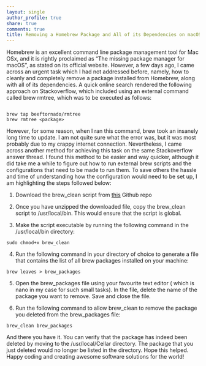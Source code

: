 ```yaml
---
layout: single
author_profile: true
share: true
comments: true
title: Removing a Homebrew Package and All of its Dependencies on macOS
---
```


Homebrew is an excellent command line package management tool for Mac OSx, and it is rightly proclaimed as “The missing package manager for macOS”, as stated on its official website. However, a few days ago, I came across an urgent task which I had not addressed before, namely, how to cleanly and completely remove a package installed from Homebrew, along with all of its dependencies.
A quick online search rendered the following approach on Stackoverflow, which included using an external command called brew rmtree, which was to be executed as follows:

```

brew tap beeftornado/rmtree
brew rmtree <package>
```

However, for some reason, when I ran this command, brew took an insanely long time to update. I am not quite sure what the error was, but it was most probably due to my crappy internet connection.
Nevertheless, I came across another method for achieving this task on the same Stackoverflow answer thread. I found this method to be easier and way quicker, although it did take me a while to figure out how to run external brew scripts and the configurations that need to be made to run them. To save others the hassle and time of understanding how the configuration would need to be set up, I am highlighting the steps followed below:

1. Download the brew_clean script from [this](https://gist.github.com/cskeeters/10ff1295bca93808213d) Github repo

2. Once you have unzipped the downloaded file, copy the brew_clean script to /usr/local/bin. This would ensure that the script is global.

3. Make the script executable by running the following command in the /usr/local/bin directory:
```
sudo chmod+x brew_clean
```
4. Run the following command in your directory of choice to generate a file that contains the list of all brew packages installed on your machine:
```
brew leaves > brew_packages
```
5. Open the brew_packages file using your favourite text editor ( which is nano in my case for such small tasks). In the file, delete the name of the package you want to remove. Save and close the file.

6. Run the following command to allow brew_clean to remove the package you deleted from the brew_packages file:
```
brew_clean brew_packages
```
And there you have it. You can verify that the package has indeed been deleted by moving to the /usr/local/Cellar directory. The package that you just deleted would no longer be listed in the directory.
Hope this helped. Happy coding and creating awesome software solutions for the world!














